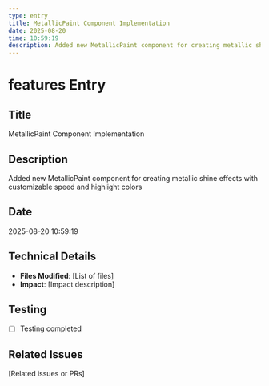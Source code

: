 ```yaml
---
type: entry
title: MetallicPaint Component Implementation
date: 2025-08-20
time: 10:59:19
description: Added new MetallicPaint component for creating metallic shine effects with customizable speed and highlight colors
---
```


# features Entry

## Title
MetallicPaint Component Implementation

## Description
Added new MetallicPaint component for creating metallic shine effects with customizable speed and highlight colors

## Date
2025-08-20 10:59:19

## Technical Details
- **Files Modified**: [List of files]
- **Impact**: [Impact description]

## Testing
- [ ] Testing completed

## Related Issues
[Related issues or PRs]